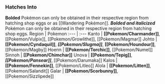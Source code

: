 ### Hatches Into
**Bolded** Pokémon can only be obtained in their respective region from hatching shop eggs or as [[Wandering Pokémon]]. ***Bolded and italicized*** Pokémon can only be obtained in their respective region from hatching shop eggs.
Region | Pokemon
:--- | :---
Kanto | **[[Pokemon/Charmander]]**, [[Pokemon/Vulpix]], [[Pokemon/Growlithe]], [[Pokemon/Magmar]]
Johto | **[[Pokemon/Cyndaquil]]**, _**[[Pokemon/Slugma]]**_, **[[Pokemon/Houndour]]**, [[Pokemon/Magby]]
Hoenn | **[[Pokemon/Torchic]]**, [[Pokemon/Numel]]
Sinnoh | **[[Pokemon/Chimchar]]**
Unova | **[[Pokemon/Tepig]]**, _**[[Pokemon/Pansear]]**_, [[Pokemon/Darumaka]]
Kalos | **[[Pokemon/Fennekin]]**, [[Pokemon/Litleo]]
Alola | **[[Pokemon/Litten]]**, [[Pokemon/Salandit]]
Galar | **[[Pokemon/Scorbunny]]**, [[Pokemon/Sizzlipede]]